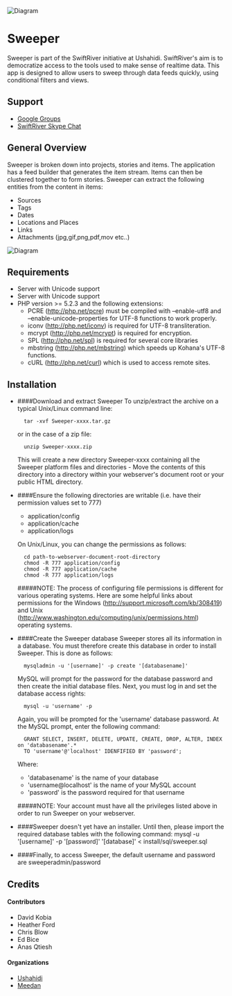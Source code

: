![Diagram](https://github.com/dkobia/Sweeper/raw/master/modules/sweeper_guide/media/guide/img/sweeper_logo.png)

# Sweeper
Sweeper is part of the SwiftRiver initiative at Ushahidi. SwiftRiver's aim is to democratize access to the tools used to make sense of realtime data. This app is designed to allow users to sweep through data feeds quickly, using conditional filters and views.

## Support

* [Google Groups](http://groups.google.com/group/swiftriver?hl=en)
* [SwiftRiver Skype Chat](skype:?chat&blob=MsCLduODseLjMKC9Fv5ktYWZsvzEt1ydNU4PTHjQSfBoQebEjMH-NHZKYzomXPVFUuwq4SXGIVqA2HS4PNgSvKkxknDzdKllVl9Cl45TKSlr5-TKl3ywAPAeUj4s2a7qUOe_eqEcIQiuB67LwgGyL7m6hcUzJHfIGmLnoJN3c0LMlgXACRqL7WGgIgzCBg)

## General Overview
Sweeper is broken down into projects, stories and items. The application has a feed builder that generates the item stream. Items can then be clustered together to form stories. Sweeper can extract the following entities from the content in items:

* Sources
* Tags
* Dates
* Locations and Places
* Links
* Attachments (jpg,gif,png,pdf,mov etc..)

![Diagram](https://github.com/dkobia/Sweeper/raw/master/modules/sweeper_guide/media/guide/img/sweeper_overview.png)

## Requirements

* Server with Unicode support
* Server with Unicode support
* PHP version >= 5.2.3 and the following extensions:
    - PCRE (http://php.net/pcre) must be compiled with –enable-utf8 and –enable-unicode-properties for UTF-8 functions to work properly.
    - iconv (http://php.net/iconv) is required for UTF-8 transliteration.
    - mcrypt (http://php.net/mcrypt) is required for encryption.
    - SPL (http://php.net/spl) is required for several core libraries
    - mbstring (http://php.net/mbstring) which speeds up Kohana's UTF-8 functions.
    - cURL (http://php.net/curl) which is used to access remote sites.

## Installation

* ####Download and extract Sweeper
    To unzip/extract the archive on a typical Unix/Linux command line:
    
        tar -xvf Sweeper-xxxx.tar.gz
    
    or in the case of a zip file:

        unzip Sweeper-xxxx.zip
    
    This will create a new directory Sweeper-xxxx containing all the Sweeper platform files and directories - Move the contents of this directory
    into a directory within your webserver's document root or your public HTML directory.

* ####Ensure the following directories are writable (i.e. have their permission values set to 777)
    - application/config
    - application/cache
    - application/logs
    
    On Unix/Linux, you can change the permissions as follows:

        cd path-to-webserver-document-root-directory
        chmod -R 777 application/config
        chmod -R 777 application/cache
        chmod -R 777 application/logs
        
    #####NOTE: The process of configuring file permissions is different for various operating systems. Here are some helpful links about permissions for the Windows (http://support.microsoft.com/kb/308419) and Unix (http://www.washington.edu/computing/unix/permissions.html) operating systems.

* ####Create the Sweeper database
    Sweeper stores all its information in a database. You must therefore create this database in order to install Sweeper. This is done as follows:
    
        mysqladmin -u '[username]' -p create '[databasename]'
    
    MySQL will prompt for the password for the <username> database password and then create the initial database files. Next, you must log in and set the 
    database access rights:
    
        mysql -u 'username' -p
    
    Again, you will be prompted for the 'username' database password. At the MySQL prompt, enter the following command:
    
        GRANT SELECT, INSERT, DELETE, UPDATE, CREATE, DROP, ALTER, INDEX on 'databasename'.* 
        TO 'username'@'localhost' IDENFIFIED BY 'password';
    
    Where:
    - 'databasename' is the name of your database
    - 'username@localhost' is the name of your MySQL account
    - 'password' is the password required for that username

    #####NOTE: Your account must have all the privileges listed above in order to run Sweeper on your webserver.

* ####Sweeper doesn't yet have an installer. Until then, please import the required database tables with the following command:
    mysql -u '[username]' -p '[password]' '[database]' < install/sql/sweeper.sql

* ####Finally, to access Sweeper, the default username and password are sweeperadmin/password

## Credits
#### Contributors
* David Kobia
* Heather Ford
* Chris Blow
* Ed Bice
* Anas Qtiesh

#### Organizations
* [Ushahidi](http://www.ushahidi.com)
* [Meedan](http://news.meedan.net/index.php?page=static&action=about)